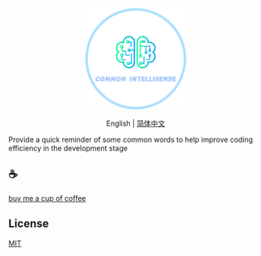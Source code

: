 <p align="center">
<img height="200" src="./assets/kv.png" alt="common-intellisense">
</p>
<p align="center"> English | <a href="./README_zh.md">简体中文</a></p>

Provide a quick reminder of some common words to help improve coding efficiency in the development stage

## :coffee:

[buy me a cup of coffee](https://github.com/Simon-He95/sponsor)

## License

[MIT](./license)
